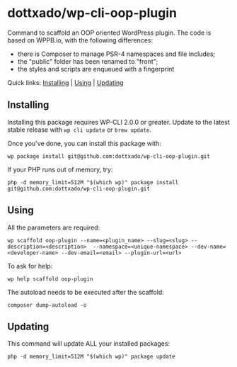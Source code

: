 dottxado/wp-cli-oop-plugin
======================

Command to scaffold an OOP oriented WordPress plugin.
The code is based on WPPB.io, with the following differences:
* there is Composer to manage PSR-4 namespaces and file includes;
* the "public" folder has been renamed to "front";
* the styles and scripts are enqueued with a fingerprint

Quick links: [Installing](#installing) | [Using](#using) | [Updating](#updating)

## Installing

Installing this package requires WP-CLI 2.0.0 or greater. Update to the latest stable release with `wp cli update` or `brew update`.

Once you've done, you can install this package with:
   
    wp package install git@github.com:dottxado/wp-cli-oop-plugin.git
    
If your PHP runs out of memory, try:

    php -d memory_limit=512M "$(which wp)" package install git@github.com:dottxado/wp-cli-oop-plugin.git


## Using

All the parameters are required:

    wp scaffold oop-plugin --name=<plugin_name> --slug=<slug> --description=<description>  --namespace=<unique-namespace> --dev-name=<developer-name> --dev-email=<email> --plugin-url=<url>

To ask for help:

    wp help scaffold oop-plugin
    
The autoload needs to be executed after the scaffold:

    composer dump-autoload -o

## Updating
This command will update ALL your installed packages:

    php -d memory_limit=512M "$(which wp)" package update
